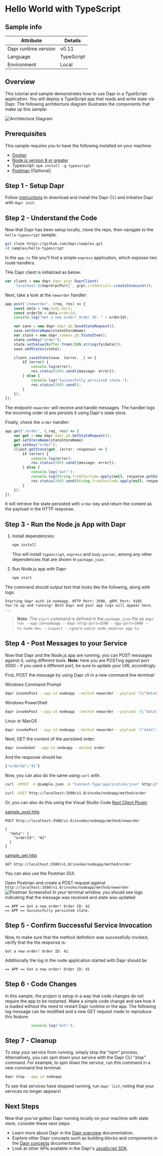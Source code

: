 # Hello World with TypeScript

## Sample info

| Attribute | Details |
|--------|--------|
| Dapr runtime version | v0.11 |
| Language | TypeScript |
| Environment | Local |

## Overview

This tutorial and sample demonstrates how to use Dapr in a TypeScript application. You will deploy a TypeScript app that reads and write state via Dapr. The following architecture diagram illustrates the components that make up this sample: 

![Architecture Diagram](./img/Architecture_Diagram.png)

## Prerequisites
This sample requires you to have the following installed on your machine:
- [Docker](https://docs.docker.com/)
- [Node.js version 8 or greater](https://nodejs.org/en/) 
- Typescript: `npm install -g typescript`
- [Postman](https://www.getpostman.com/) [Optional]

## Step 1 - Setup Dapr

Follow [instructions](https://github.com/dapr/docs/blob/master/getting-started/environment-setup.md#installing-dapr-in-self-hosted-mode) to download and install the Dapr CLI and initialize Dapr with `dapr init`.

## Step 2 - Understand the Code

Now that Dapr has been setup locally, clone the repo, then navigate to the `hello-typescript` sample: 

```bash
git clone https://github.com/dapr/samples.git
cd samples/hello-typescript
```

In the `app.ts` file you'll find a simple `express` application, which exposes two route handlers.

THe Dapr client is initialized as below:

```ts
var client = new dapr.dapr_grpc.DaprClient(
    `localhost:${daprGrpcPort}`, grpc.credentials.createInsecure());
```

Next, take a look at the ```neworder``` handler:

```ts
app.post('/neworder', (req, res) => {
    const data = req.body.data;
    const orderId = data.orderId;
    console.log("Got a new order! Order ID: " + orderId);

    var save = new dapr.dapr_pb.SaveStateRequest();
    save.setStoreName(stateStoreName)
    var state = new dapr.common_pb.StateItem();
    state.setKey("order");
    state.setValue(Buffer.from(JSON.stringify(data)));
    save.addStates(state);

    client.saveState(save, (error, _) => {
        if (error) {
            console.log(error);
            res.status(500).send({message: error});
        } else {
            console.log("Successfully persisted state.");
            res.status(200).send();
        }
    });
});
```

The endpoint `neworder` will receive and handle messages. The handler logs the incoming order id ans persists it using Dapr's state store.

Finally, check the ```order``` handler:

```ts
app.get('/order', (_req, res) => {
    var get = new dapr.dapr_pb.GetStateRequest();
    get.setStoreName(stateStoreName)
    get.setKey("order");
    client.getState(get, (error, response) => {
        if (error) {
            console.log(error);
            res.status(500).send({message: error});
        } else {
            console.log('Got!');
            console.log(String.fromCharCode.apply(null, response.getData()));
            res.status(200).send(String.fromCharCode.apply(null, response.getData()));
        }
    });
});
```

It will retrieve the state persisted with `order` key and return the content as the payload in the HTTP response.

## Step 3 - Run the Node.js App with Dapr

1. Install dependencies: 

    ```sh
    npm install
    ```

    This will install `typescript`, `express` and `body-parser`, among any other dependencies that are shown in `package.json`.

2. Run Node.js app with Dapr: 

    ```sh
    npm start
    ```

The command should output text that looks like the following, along with logs:

```
Starting Dapr with id nodeapp. HTTP Port: 3500. gRPC Port: 9165
You're up and running! Both Dapr and your app logs will appear here.
...
```
> **Note**: The `start` command is defined in the `package.json` file as `dapr run --app-id=nodeapp --dapr-http-port=3500 --app-port=3000 -- ts-node-dev --inspect --ignore-watch node_modules app.ts`.

## Step 4 - Post Messages to your Service

Now that Dapr and the Node.js app are running, you can POST messages against it, using different tools. **Note**: here you are POSTing against port 3000 - if you used a different port, be sure to update your URL accordingly.

First, POST the message by using Dapr cli in a new command line terminal:

Windows Command Prompt
```sh
dapr invokePost --app-id nodeapp --method neworder --payload "{\"data\": { \"orderId\": \"41\" } }"
```

Windows PowerShell
```sh
dapr invokePost --app-id nodeapp --method neworder --payload '{\"data\": { \"orderId\": \"41\" } }'
```

Linux or MacOS
```sh
dapr invokePost --app-id nodeapp --method neworder --payload '{"data": { "orderId": "41" } }'
```

Next, GET the content of the persisted order:
```sh
dapr invokeGet --app-id nodeapp --method order
```

And the response should be:
```sh
{"orderId":"41"}
```

Now, you can also do the same using `curl` with:

```sh
curl -XPOST -d @sample.json -H "Content-Type:application/json" http://localhost:3500/v1.0/invoke/nodeapp/method/neworder
```

```sh
curl -XGET http://localhost:3500/v1.0/invoke/nodeapp/method/order
```

Or, you can also do this using the Visual Studio Code [Rest Client Plugin](https://marketplace.visualstudio.com/items?itemName=humao.rest-client)

[sample_post.http](sample_post.http)
```http
POST http://localhost:3500/v1.0/invoke/nodeapp/method/neworder

{
  "data": {
    "orderId": "42"
  } 
}
```

[sample_get.http](sample_get.http)
```http
GET http://localhost:3500/v1.0/invoke/nodeapp/method/order
```

You can also use the Postman GUI.

Open Postman and create a POST request against `http://localhost:3500/v1.0/invoke/nodeapp/method/neworder`
![Postman Screenshot](./img/postman1.jpg)
In your terminal window, you should see logs indicating that the message was received and state was updated:
```
== APP == Got a new order! Order ID: 42
== APP == Successfully persisted state.
```

## Step 5 - Confirm Successful Service Invocation

Now, to make sure that the method definition was successfully invoked, verify that the the response is:

```
Got a new order! Order ID: 41
```

Additionally the log in the node application started with Dapr should be 

```
== APP == Got a new order! Order ID: 41
```

## Step 6 - Code Changes

In this sample, the project is setup in a way that code changes do not require the app to be restarted. Make a simple code change and see how it is loaded without the need to restart Dapr runtime or the app. The following log message can be modified and a new GET request made to reproduce this feature.

```ts
            console.log('Got!');
```

## Step 7 - Cleanup

To stop your service from running, simply stop the "npm" process. Alternatively, you can spin down your service with the Dapr CLI "stop" command. For example, to spin down the service, run this command in a new command line terminal:

```bash
dapr stop --app-id nodeapp
```

To see that services have stopped running, run `dapr list`, noting that your services no longer appears!


## Next Steps

Now that you've gotten Dapr running locally on your machine with state store, consider these next steps:
- Learn more about Dapr in the [Dapr overview](https://github.com/dapr/docs/blob/master/overview/README.md) documentation.
- Explore other Dapr concepts such as building blocks and components in the [Dapr concepts](https://github.com/dapr/docs/blob/master/concepts/README.md) documentation.
- Look at other APIs available in the Dapr's [JavaScript SDK](https://github.com/dapr/js-sdk).
